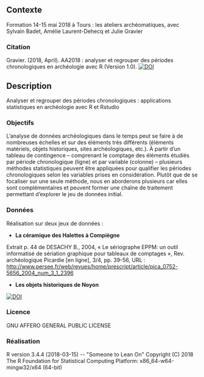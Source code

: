 ## Contexte
Formation 14-15 mai 2018 à Tours : les ateliers archéomatiques, avec Sylvain Badet, Amélie Laurent-Dehecq et Julie Gravier

### Citation

Gravier. (2018, April). AA2018 : analyser et regrouper des périodes chronologiques en archéologie avec R (Version 1.0). [![DOI](https://zenodo.org/badge/doi/10.5281/zenodo.1222190.svg)](http://doi.org/10.5281/zenodo.1222190)


## Description
Analyser et regrouper des périodes chronologiques : applications statistiques en archéologie avec R et Rstudio

### Objectifs  
L’analyse de données archéologiques dans le temps peut se faire à de nombreuses échelles et sur des éléments très différents (éléments matériels, objets historiques, sites archéologiques, etc.). À partir d’un tableau de contingence – comprenant le comptage des éléments étudiés par période chronologique (ligne) et par variable (colonne) – plusieurs méthodes statistiques peuvent être appliquées pour qualifier les périodes chronologiques selon les variables prises en considération. Plutôt que de se focaliser sur une seule méthode, nous en aborderons plusieurs car elles sont complémentaires et peuvent former une chaîne de traitement permettant d’explorer le jeu de données initial.

### Données
Réalisation sur deux jeux de données :

* **La céramique des Halettes à Compiègne**

Extrait p. 44 de DESACHY B., 2004, « Le sériographe EPPM: un outil informatisé de sériation graphique pour tableaux de comptages », Rev. archéologique Picardie [en ligne], 3/4, pp. 39-56, URL : http://www.persee.fr/web/revues/home/prescript/article/pica_0752-5656_2004_num_3_1_2396


* **Les objets historiques de Noyon**

[![DOI](https://zenodo.org/badge/doi/10.6084/m9.figshare.5630326.svg)](https://doi.org/10.6084/m9.figshare.5630326)


### Licence
GNU AFFERO GENERAL PUBLIC LICENSE

### Réalisation
R version 3.4.4 (2018-03-15) -- "Someone to Lean On"
Copyright (C) 2018 The R Foundation for Statistical Computing
Platform: x86_64-w64-mingw32/x64 (64-bit)
